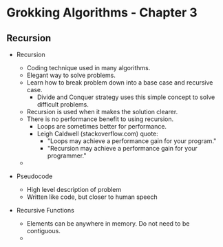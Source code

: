 # Grokking Algorithms - Chapter 3
## Recursion

- Recursion
  - Coding technique used in many algorithms.
  - Elegant way to solve problems.
  - Learn how to break problem down into a base case and recursive case.
    - Divide and Conquer strategy uses this simple concept to solve difficult problems.
  - Recursion is used when it makes the solution clearer.
  - There is no performance benefit to using recursion.
    - Loops are sometimes better for performance.
    - Leigh Caldwell (stackoverflow.com) quote:
      - "Loops may achieve a performance gain for your program."
      - "Recursion may achieve a performance gain for your programmer."
  - 

- Pseudocode
  - High level description of problem
  - Written like code, but closer to human speech

- Recursive Functions
  - Elements can be anywhere in memory. Do not need to be contiguous.
  - 